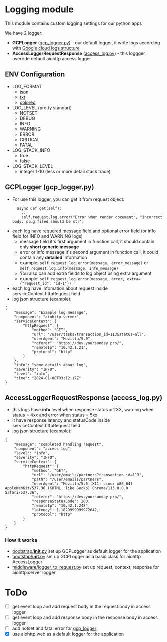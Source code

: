 # Logging module

This module contains custom logging settings for our python apps

We have 2 logger:
- **GCPLogger** ([gcp_logger.py](https://github.com/webdeveloppro/aiohttp_boilerplate/blob/feat/healthcheck-no-logs/0000/aiohttp_boilerplate/logging/gcp_logger.py)) - our default logger, it write logs according with [Google cloud logs structure](https://cloud.google.com/logging/docs/structured-logging)
- **AccessLoggerRequestResponse** ([access_log.py](https://github.com/webdeveloppro/aiohttp_boilerplate/blob/feat/healthcheck-no-logs/0000/aiohttp_boilerplate/logging/access_log.py)) - this loggger override default aiohttp access logger

## ENV Configuration
- LOG_FORMAT
  - [json](https://github.com/webdeveloppro/aiohttp_boilerplate/blob/feat/healthcheck-no-logs/0000/aiohttp_boilerplate/logging/gcp_logger.py#L20)
  - [txt](https://github.com/webdeveloppro/aiohttp_boilerplate/blob/feat/healthcheck-no-logs/0000/aiohttp_boilerplate/logging/formatters.py#L5)
  - [colored](https://github.com/webdeveloppro/aiohttp_boilerplate/blob/feat/healthcheck-no-logs/0000/aiohttp_boilerplate/logging/formatters.py#L15)
- LOG_LEVEL (pretty standart)
  - NOTSET
  - DEBUG
  - INFO
  - WARNING
  - ERROR
  - CRITICAL
  - FATAL
- LOG_STACK_INFO
  - true
  - false
- LOG_STACK_LEVEL
  - integer 1-10 (less or more detail stack trace)

## GCPLogger (gcp_logger.py)
- For use this logger, you can get it from request object:
    ```
      async def get(self):
        ...
        self.request.log.error("Error when render document", "incorrect body: slug filed should be str")
    ```
- each log have requered message field and optional error field (or info field for INFO and WARNING logs)
    - message field it's first argument in function call, it should contain only **short generic message**
    - error or info message it's second argument in function call, it could contain any __detailed__ information
    - example: ```self.request.log.error(message, error_message)``` or ```self.request.log.info(message, info_message)```
    - You also can add extra fields to log object using extra argument
    - example: ```self.request.log.error(message, error, extra={"request_id": "id-1"})```
- each log have infomation about request inside serviceContext.httpRequest field
- log json structure (example):
```
{
    "message": "Example log message",
    "component": "aiohttp:server",
    "serviceContext": {
        "httpRequest": {
            "method": "GET",
            "url": "/user/tasks?transaction_id=113&status=all",
            "userAgent": "Mozilla/5.0",
            "referer": "https://dev.yoursunday.pro/",
            "remoteIp": "10.42.1.21",
            "protocol": "http"
        }
    },
    "info": "some details about log",
    "severity": "INFO",
    "level": "info",
    "time": "2024-01-08T03:12:17Z"
}
```

## AccessLoggerRequestResponse (access_log.py)
- this logs have **info** level when response status = 2XX, warning when status = 4xx and error when status = 5xx
- it have response latency and statusCode inside serviceContext.httpRequest field
- log json structure (example):
```
{
    "message": "completed handling request",
    "component": "access-log",
    "level": "info",
    "severity": "INFO",
    "serviceContext": {
        "httpRequest": {
            "method": "GET",
            "url": "/user/emails/partners?transaction_id=113",
            "path": "/user/emails/partners",
            "userAgent": "Mozilla/5.0 (X11; Linux x86_64) AppleWebKit/537.36 (KHTML, like Gecko) Chrome/113.0.0.0 Safari/537.36",
            "referer": "https://dev.yoursunday.pro/",
            "responseStatusCode": 200,
            "remoteIp": "10.42.1.248",
            "latency": 1.1829999999972642,
            "protocol": "http"
        }
    }
}
```

### How it works
- [bootstrap/__init__.py](https://github.com/webdeveloppro/aiohttp_boilerplate/blob/feat/healthcheck-no-logs/0000/aiohttp_boilerplate/bootstrap/__init__.py#L43) set up GCPLogger as default logger for the application
- [bootstap/__init__.py](https://github.com/webdeveloppro/aiohttp_boilerplate/blob/feat/healthcheck-no-logs/0000/aiohttp_boilerplate/bootstrap/__init__.py#L51) set up GCPLogger as a basic class for aiohttp AccessLogger
- [middleware/logger_to_request.py](https://github.com/webdeveloppro/aiohttp_boilerplate/blob/feat/healthcheck-no-logs/0000/aiohttp_boilerplate/middleware/logger_to_request.py#L13) set up request, context, response for aiohttp:server logger

# ToDo
- [ ] get event loop and add request body in the request.body in access logger
- [ ] get event loop and add response body in the response.body in access logger
- [ ] add notset and fatal error for [gcp_logger](https://github.com/webdeveloppro/aiohttp_boilerplate/blob/feat/healthcheck-no-logs/0000/aiohttp_boilerplate/logging/gcp_logger.py#L13)
- [X] use aiohttp.web as a default logger for the application
